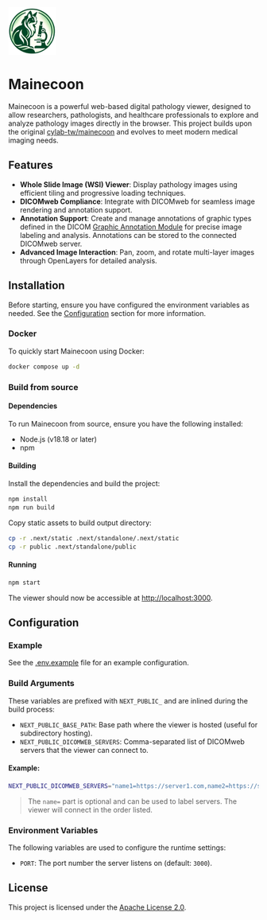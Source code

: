 <p align="left">
  <img src="./public/android-chrome-192x192.png" height="96" width="96" alt="" />
</p>

# Mainecoon

Mainecoon is a powerful web-based digital pathology viewer, designed to allow researchers, pathologists, and healthcare professionals to explore and analyze pathology images directly in the browser. This project builds upon the original [cylab-tw/mainecoon](https://github.com/cylab-tw/mainecoon) and evolves to meet modern medical imaging needs.

## Features

- **Whole Slide Image (WSI) Viewer**: Display pathology images using efficient tiling and progressive loading techniques.
- **DICOMweb Compliance**: Integrate with DICOMweb for seamless image rendering and annotation support.
- **Annotation Support**: Create and manage annotations of graphic types defined in the DICOM [Graphic Annotation Module](https://dicom.nema.org/medical/dicom/current/output/chtml/part03/sect_C.10.5.html) for precise image labeling and analysis. Annotations can be stored to the connected DICOMweb server.
- **Advanced Image Interaction**: Pan, zoom, and rotate multi-layer images through OpenLayers for detailed analysis.

## Installation

Before starting, ensure you have configured the environment variables as needed. See the [Configuration](#configuration) section for more information.

### Docker

To quickly start Mainecoon using Docker:

```bash
docker compose up -d
```

### Build from source

#### Dependencies

To run Mainecoon from source, ensure you have the following installed:

- Node.js (v18.18 or later)
- npm

#### Building

Install the dependencies and build the project:

```bash
npm install
npm run build
```

Copy static assets to build output directory:

```bash
cp -r .next/static .next/standalone/.next/static
cp -r public .next/standalone/public
```

#### Running

```bash
npm start
```

The viewer should now be accessible at [http://localhost:3000](http://localhost:3000).

## Configuration

### Example

See the [.env.example](./.env.example) file for an example configuration.

### Build Arguments

These variables are prefixed with `NEXT_PUBLIC_` and are inlined during the build process:

- `NEXT_PUBLIC_BASE_PATH`: Base path where the viewer is hosted (useful for subdirectory hosting).
- `NEXT_PUBLIC_DICOMWEB_SERVERS`: Comma-separated list of DICOMweb servers that the viewer can connect to.

#### Example:

```bash
NEXT_PUBLIC_DICOMWEB_SERVERS="name1=https://server1.com,name2=https://server2.com"
```

> The `name=` part is optional and can be used to label servers. The viewer will connect in the order listed.

### Environment Variables

The following variables are used to configure the runtime settings:

- `PORT`: The port number the server listens on (default: `3000`).

## License

This project is licensed under the [Apache License 2.0](./LICENSE).
